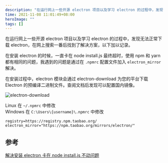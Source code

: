 ```yaml
---
description: "在运行网上一些开源 electron 项目以及学习 electron 的过程中，发现无法正常下载 electron，在网上搜索一番后找到了解决方案，以下加以记录。"
time: 2021-11-08 11:01:49+08:00
heroImage: ""
tags: []
---
```

在运行网上一些开源 electron 项目以及学习 electron 的过程中，发现无法正常下载 electron，在网上搜索一番后找到了解决方案，以下加以记录。

在安装 electron 的时候，一直卡在 node install.js 最终超时，使用 npm 和 yarn 都有相同的问题，我遇到的问题是通过在 `.npmrc` 配置文件加入 `electron_mirror` 解决。

在安装过程中，electron 模块会通过 electron-download 为您的平台下载 Electron 的预编译二进制文件。查阅文档后发现可以配置国内镜像。

![electron-download](https://img.foril.space/electron-download.webp)

Linux 在 `~/.npmrc` 中修改  
Windows 在 `C:\Users\{username}\.npmrc` 中修改
```
registry=https://registry.npm.taobao.org/
electron_mirror="https://npm.taobao.org/mirrors/electron/"
```

## 参考
[解决安装 electron 卡在 node install.js 不动问题](https://www.jianshu.com/p/28a0305ac187)